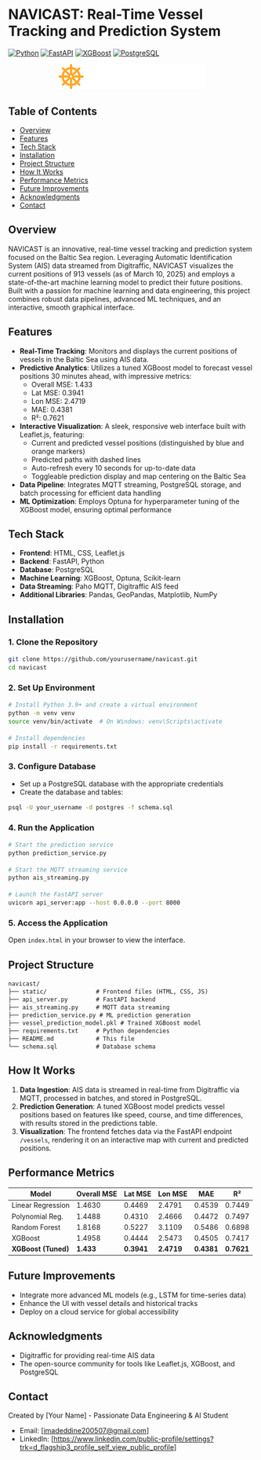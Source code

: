# NAVICAST: Real-Time Vessel Tracking and Prediction System

[![Python](https://img.shields.io/badge/Python-3.9%2B-blue)](https://www.python.org/)
[![FastAPI](https://img.shields.io/badge/FastAPI-0.95.0-009688)](https://fastapi.tiangolo.com/)
[![XGBoost](https://img.shields.io/badge/XGBoost-Machine%20Learning-yellow)](https://xgboost.readthedocs.io/)
[![PostgreSQL](https://img.shields.io/badge/PostgreSQL-Database-blue)](https://www.postgresql.org/)

<p align="center">
  <img src="static/NAVICAST-logo/logo-white.svg" alt="NAVICAST Logo" width="300">
</p>

## Table of Contents
- [Overview](#overview)
- [Features](#features)
- [Tech Stack](#tech-stack)
- [Installation](#installation)
- [Project Structure](#project-structure)
- [How It Works](#how-it-works)
- [Performance Metrics](#performance-metrics)
- [Future Improvements](#future-improvements)
- [Acknowledgments](#acknowledgments)
- [Contact](#contact)

## Overview
NAVICAST is an innovative, real-time vessel tracking and prediction system focused on the Baltic Sea region. Leveraging Automatic Identification System (AIS) data streamed from Digitraffic, NAVICAST visualizes the current positions of 913 vessels (as of March 10, 2025) and employs a state-of-the-art machine learning model to predict their future positions. Built with a passion for machine learning and data engineering, this project combines robust data pipelines, advanced ML techniques, and an interactive, smooth graphical interface.

## Features
- **Real-Time Tracking**: Monitors and displays the current positions of vessels in the Baltic Sea using AIS data.
- **Predictive Analytics**: Utilizes a tuned XGBoost model to forecast vessel positions 30 minutes ahead, with impressive metrics:
  - Overall MSE: 1.433
  - Lat MSE: 0.3941
  - Lon MSE: 2.4719
  - MAE: 0.4381
  - R²: 0.7621
- **Interactive Visualization**: A sleek, responsive web interface built with Leaflet.js, featuring:
  - Current and predicted vessel positions (distinguished by blue and orange markers)
  - Predicted paths with dashed lines
  - Auto-refresh every 10 seconds for up-to-date data
  - Toggleable prediction display and map centering on the Baltic Sea
- **Data Pipeline**: Integrates MQTT streaming, PostgreSQL storage, and batch processing for efficient data handling
- **ML Optimization**: Employs Optuna for hyperparameter tuning of the XGBoost model, ensuring optimal performance

## Tech Stack
- **Frontend**: HTML, CSS, Leaflet.js
- **Backend**: FastAPI, Python
- **Database**: PostgreSQL
- **Machine Learning**: XGBoost, Optuna, Scikit-learn
- **Data Streaming**: Paho MQTT, Digitraffic AIS feed
- **Additional Libraries**: Pandas, GeoPandas, Matplotlib, NumPy

## Installation

### 1. Clone the Repository
```bash
git clone https://github.com/yourusername/navicast.git
cd navicast
```

### 2. Set Up Environment
```bash
# Install Python 3.9+ and create a virtual environment
python -m venv venv
source venv/bin/activate  # On Windows: venv\Scripts\activate

# Install dependencies
pip install -r requirements.txt
```

### 3. Configure Database
- Set up a PostgreSQL database with the appropriate credentials
- Create the database and tables:
```bash
psql -U your_username -d postgres -f schema.sql
```

### 4. Run the Application
```bash
# Start the prediction service
python prediction_service.py

# Start the MQTT streaming service
python ais_streaming.py

# Launch the FastAPI server
uvicorn api_server:app --host 0.0.0.0 --port 8000
```

### 5. Access the Application
Open `index.html` in your browser to view the interface.

## Project Structure
```
navicast/
├── static/              # Frontend files (HTML, CSS, JS)
├── api_server.py        # FastAPI backend
├── ais_streaming.py     # MQTT data streaming
├── prediction_service.py # ML prediction generation
├── vessel_prediction_model.pkl # Trained XGBoost model
├── requirements.txt     # Python dependencies
├── README.md            # This file
└── schema.sql           # Database schema
```

## How It Works
1. **Data Ingestion**: AIS data is streamed in real-time from Digitraffic via MQTT, processed in batches, and stored in PostgreSQL.
2. **Prediction Generation**: A tuned XGBoost model predicts vessel positions based on features like speed, course, and time differences, with results stored in the predictions table.
3. **Visualization**: The frontend fetches data via the FastAPI endpoint `/vessels`, rendering it on an interactive map with current and predicted positions.

## Performance Metrics

| Model | Overall MSE | Lat MSE | Lon MSE | MAE | R² |
|-------|------------|---------|---------|-----|-----|
| Linear Regression | 1.4630 | 0.4469 | 2.4791 | 0.4539 | 0.7449 |
| Polynomial Reg. | 1.4488 | 0.4310 | 2.4666 | 0.4472 | 0.7497 |
| Random Forest | 1.8168 | 0.5227 | 3.1109 | 0.5486 | 0.6898 |
| XGBoost | 1.4958 | 0.4444 | 2.5473 | 0.4505 | 0.7417 |
| **XGBoost (Tuned)** | **1.433** | **0.3941** | **2.4719** | **0.4381** | **0.7621** |

## Future Improvements
- Integrate more advanced ML models (e.g., LSTM for time-series data)
- Enhance the UI with vessel details and historical tracks
- Deploy on a cloud service for global accessibility

## Acknowledgments
- Digitraffic for providing real-time AIS data
- The open-source community for tools like Leaflet.js, XGBoost, and PostgreSQL

## Contact
Created by [Your Name] - Passionate Data Engineering & AI Student

- Email: [imadeddine200507@gmail.com]
- LinkedIn: [https://www.linkedin.com/public-profile/settings?trk=d_flagship3_profile_self_view_public_profile]